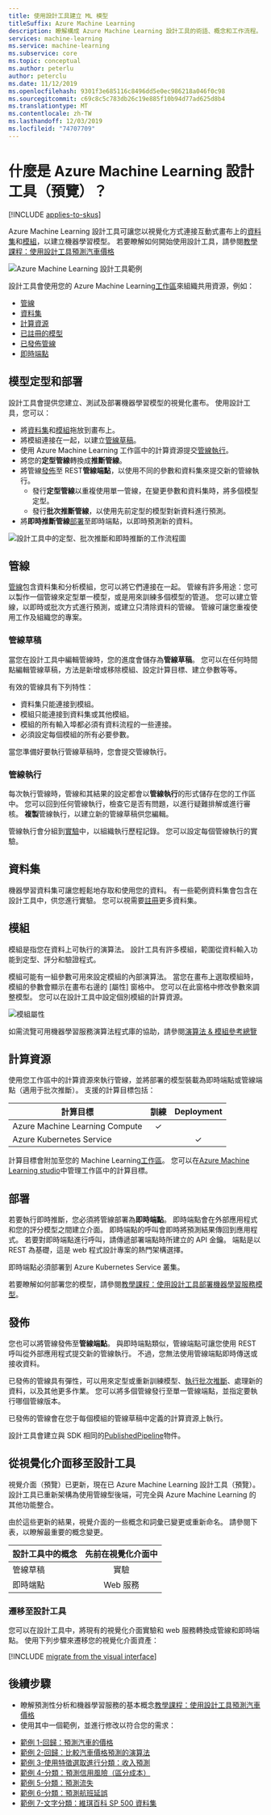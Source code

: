 ```yaml
---
title: 使用設計工具建立 ML 模型
titleSuffix: Azure Machine Learning
description: 瞭解構成 Azure Machine Learning 設計工具的術語、概念和工作流程。
services: machine-learning
ms.service: machine-learning
ms.subservice: core
ms.topic: conceptual
ms.author: peterlu
author: peterclu
ms.date: 11/12/2019
ms.openlocfilehash: 9301f3e685116c8496dd5e0ec986218a046f0c98
ms.sourcegitcommit: c69c8c5c783db26c19e885f10b94d77ad625d8b4
ms.translationtype: MT
ms.contentlocale: zh-TW
ms.lasthandoff: 12/03/2019
ms.locfileid: "74707709"
---
```

# <a name="what-is-azure-machine-learning-designer-preview"></a>什麼是 Azure Machine Learning 設計工具（預覽）？ 
[!INCLUDE [applies-to-skus](../../../includes/aml-applies-to-enterprise-sku.md)]

Azure Machine Learning 設計工具可讓您以視覺化方式連接互動式畫布上的[資料集](#datasets)和[模組](#module)，以建立機器學習模型。 若要瞭解如何開始使用設計工具，請參閱[教學課程：使用設計工具預測汽車價格](tutorial-designer-automobile-price-train-score.md)

![Azure Machine Learning 設計工具範例](./media/concept-ml-pipelines/designer-drag-and-drop.gif)

設計工具會使用您的 Azure Machine Learning[工作區](concept-workspace.md)來組織共用資源，例如：

+ [管線](#pipeline)
+ [資料集](#datasets)
+ [計算資源](#compute)
+ [已註冊的模型](concept-azure-machine-learning-architecture.md#models)
+ [已發佈管線](#publish)
+ [即時端點](#deploy)

## <a name="model-training-and-deployment"></a>模型定型和部署

設計工具會提供您建立、測試及部署機器學習模型的視覺化畫布。 使用設計工具，您可以：

+ 將[資料集](#datasets)和[模組](#module)拖放到畫布上。
+ 將模組連接在一起，以建立[管線草稿](#pipeline-draft)。
+ 使用 Azure Machine Learning 工作區中的計算資源提交[管線執行](#pipeline-run)。
+ 將您的**定型管線**轉換成**推斷管線**。
+ 將管線[發佈](#publish)至 REST**管線端點**，以使用不同的參數和資料集來提交新的管線執行。
    + 發行**定型管線**以重複使用單一管線，在變更參數和資料集時，將多個模型定型。
    + 發行**批次推斷管線**，以使用先前定型的模型對新資料進行預測。
+ 將**即時推斷管線**[部署](#deploy)至即時端點，以即時預測新的資料。

![設計工具中的定型、批次推斷和即時推斷的工作流程圖](media/concept-designer/designer-workflow-diagram.png)

## <a name="pipeline"></a>管線

[管線](concept-azure-machine-learning-architecture.md#ml-pipelines)包含資料集和分析模組，您可以將它們連接在一起。 管線有許多用途：您可以製作一個管線來定型單一模型，或是用來訓練多個模型的管道。 您可以建立管線，以即時或批次方式進行預測，或建立只清除資料的管線。 管線可讓您重複使用工作及組織您的專案。

### <a name="pipeline-draft"></a>管線草稿

當您在設計工具中編輯管線時，您的進度會儲存為**管線草稿**。 您可以在任何時間點編輯管線草稿，方法是新增或移除模組、設定計算目標、建立參數等等。

有效的管線具有下列特性：

* 資料集只能連接到模組。
* 模組只能連接到資料集或其他模組。
* 模組的所有輸入埠都必須有資料流程的一些連接。
* 必須設定每個模組的所有必要參數。

當您準備好要執行管線草稿時，您會提交管線執行。

### <a name="pipeline-run"></a>管線執行

每次執行管線時，管線和其結果的設定都會以**管線執行**的形式儲存在您的工作區中。 您可以回到任何管線執行，檢查它是否有問題，以進行疑難排解或進行審核。 **複製**管線執行，以建立新的管線草稿供您編輯。

管線執行會分組到[實驗](concept-azure-machine-learning-architecture.md#experiments)中，以組織執行歷程記錄。 您可以設定每個管線執行的實驗。 

## <a name="datasets"></a>資料集

機器學習資料集可讓您輕鬆地存取和使用您的資料。 有一些範例資料集會包含在設計工具中，供您進行實驗。 您可以視需要[註冊](./how-to-create-register-datasets.md)更多資料集。

## <a name="module"></a>模組

模組是指您在資料上可執行的演算法。 設計工具有許多模組，範圍從資料輸入功能到定型、評分和驗證程式。

模組可能有一組參數可用來設定模組的內部演算法。 當您在畫布上選取模組時，模組的參數會顯示在畫布右邊的 [屬性] 窗格中。 您可以在此窗格中修改參數來調整模型。 您可以在設計工具中設定個別模組的計算資源。 

![模組屬性](media/concept-designer/properties.png)

如需流覽可用機器學習服務演算法程式庫的協助，請參閱[演算法 & 模組參考總覽](../algorithm-module-reference/module-reference.md)

## <a name="compute"></a>計算資源

使用您工作區中的計算資源來執行管線，並將部署的模型裝載為即時端點或管線端點（適用于批次推斷）。 支援的計算目標包括：

| 計算目標 | 訓練 | Deployment |
| ---- |:----:|:----:|
| Azure Machine Learning Compute | ✓ | |
| Azure Kubernetes Service | | ✓ |

計算目標會附加至您的 Machine Learning[工作區](concept-workspace.md)。 您可以在[Azure Machine Learning studio](https://ml.azure.com)中管理工作區中的計算目標。

## <a name="deploy"></a>部署

若要執行即時推斷，您必須將管線部署為**即時端點**。 即時端點會在外部應用程式和您的評分模型之間建立介面。 即時端點的呼叫會即時將預測結果傳回到應用程式。 若要對即時端點進行呼叫，請傳遞部署端點時所建立的 API 金鑰。 端點是以 REST 為基礎，這是 web 程式設計專案的熱門架構選擇。

即時端點必須部署到 Azure Kubernetes Service 叢集。

若要瞭解如何部署您的模型，請參閱[教學課程：使用設計工具部署機器學習服務模型](tutorial-designer-automobile-price-deploy.md)。

## <a name="publish"></a>發佈

您也可以將管線發佈至**管線端點**。 與即時端點類似，管線端點可讓您使用 REST 呼叫從外部應用程式提交新的管線執行。 不過，您無法使用管線端點即時傳送或接收資料。

已發佈的管線具有彈性，可以用來定型或重新訓練模型、[執行批次推斷](how-to-run-batch-predictions-designer.md)、處理新的資料，以及其他更多作業。 您可以將多個管線發行至單一管線端點，並指定要執行哪個管線版本。

已發佈的管線會在您于每個模組的管線草稿中定義的計算資源上執行。

設計工具會建立與 SDK 相同的[PublishedPipeline](https://docs.microsoft.com/python/api/azureml-pipeline-core/azureml.pipeline.core.graph.publishedpipeline?view=azure-ml-py)物件。


## <a name="moving-from-the-visual-interface-to-the-designer"></a>從視覺化介面移至設計工具

視覺介面（預覽）已更新，現在已 Azure Machine Learning 設計工具（預覽）。 設計工具已重新架構為使用管線型後端，可完全與 Azure Machine Learning 的其他功能整合。 

由於這些更新的結果，視覺介面的一些概念和詞彙已變更或重新命名。 請參閱下表，以瞭解最重要的概念變更。 

| 設計工具中的概念 | 先前在視覺化介面中 |
| ---- |:----:|
| 管線草稿 | 實驗 |
| 即時端點 | Web 服務 |

### <a name="migrating-to-the-designer"></a>遷移至設計工具

您可以在設計工具中，將現有的視覺化介面實驗和 web 服務轉換成管線和即時端點。 使用下列步驟來遷移您的視覺化介面資產：

[!INCLUDE [migrate from the visual interface](../../../includes/aml-vi-designer-migration.md)]


## <a name="next-steps"></a>後續步驟

* 瞭解預測性分析和機器學習服務的基本概念[教學課程：使用設計工具預測汽車價格](tutorial-designer-automobile-price-train-score.md)
* 使用其中一個範例，並進行修改以符合您的需求：

- [範例 1-回歸：預測汽車的價格](how-to-designer-sample-regression-automobile-price-basic.md)
- [範例 2-回歸：比較汽車價格預測的演算法](how-to-designer-sample-regression-automobile-price-compare-algorithms.md)
- [範例 3-使用特徵選取進行分類：收入預測](how-to-designer-sample-classification-predict-income.md)
- [範例 4-分類：預測信用風險（區分成本）](how-to-designer-sample-classification-credit-risk-cost-sensitive.md)
- [範例 5-分類：預測流失](how-to-designer-sample-classification-churn.md)
- [範例 6-分類：預測航班延誤](how-to-designer-sample-classification-flight-delay.md)
- [範例 7-文字分類：維琪百科 SP 500 資料集](how-to-designer-sample-text-classification.md)


